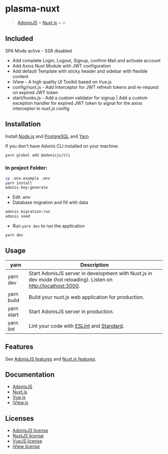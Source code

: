 # plasma-nuxt

> [AdonisJS](http://adonisjs.com/) + [Nuxt.js](https://nuxtjs.org) = :fire:

## Included

SPA Mode active - SSR disabled
- Add complete Login, Logout, Signup, confirm Mail and activate account
- Add Axios Nuxt Module with JWT configuration
- Add default Template with sticky header and sidebar with flexible content
- iView - A high quality UI Toolkit based on Vue.js
- config/nuxt.js - Add Interceptor for JWT refresh tokens and re-request on expired JWT token
- start/hooks.js - Add a custom validator for signup | Add a custom exception handler for expired JWT token to signal for the axios interceptor in nuxt.js config


## Installation

Install [Node.js](https://nodejs.org/) and [PostgreSQL](https://www.postgresql.org/) and [Yarn](https://yarnpkg.com/en/)

If you don't have Adonis CLI installed on your machine:
```bash
yarn global add @adonisjs/cli
```

### In project Folder:
```bash
cp .env.example .env
yarn install
adonis key:generate
```
- Edit .env
- Database migration and fill with data
```bash
adonis migration:run
adonis seed
```
- Run `yarn dev` to run the application
```bash
yarn dev
```

## Usage
| yarn | Description |
|------|-------------|
| yarn dev | Start AdonisJS server in development with Nuxt.js in dev mode (hot reloading). Listen on [http://localhost:3000](http://localhost:3000). |
| yarn build | Build your nuxt.js web application for production. |
| yarn start | Start AdonisJS server in production. |
| yarn lint | Lint your code with [ESLint](http://eslint.org) and [Standard](http://standardjs.com). |

## Features

See [AdonisJS features](http://adonisjs.com/docs/4.0/installation) and [Nuxt.js features](https://nuxtjs.org/guide/#features).

## Documentation

- [AdonisJS](http://adonisjs.com/docs/)
- [Nuxt.js](https://nuxtjs.org/guide/)
- [Vue.js](http://vuejs.org/guide/)
- [iView.js](https://www.iviewui.com/docs/guide/install-en/)

## Licenses

- [AdonisJS license](https://github.com/adonisjs/adonis-framework/blob/develop/LICENSE.txt)
- [NuxtJS license](https://github.com/nuxt/nuxt.js/blob/master/LICENSE.md)
- [VueJS license](https://github.com/vuejs/vue/blob/master/LICENSE)
- [iView license](https://github.com/iview/iview/blob/2.0/LICENSE)

